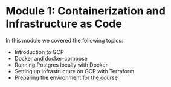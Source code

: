 # Module 1: Containerization and Infrastructure as Code

In this module we covered the following topics:
- Introduction to GCP
- Docker and docker-compose
- Running Postgres locally with Docker
- Setting up infrastructure on GCP with Terraform
- Preparing the environment for the course